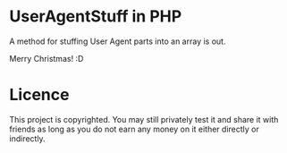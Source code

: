 UserAgentStuff in PHP
===================

A method for stuffing User Agent parts into an array is out.

Merry Christmas! :D

# Licence 

This project is copyrighted. You may still privately test it and share it with friends as long as you do not earn any money on it either directly or indirectly.
